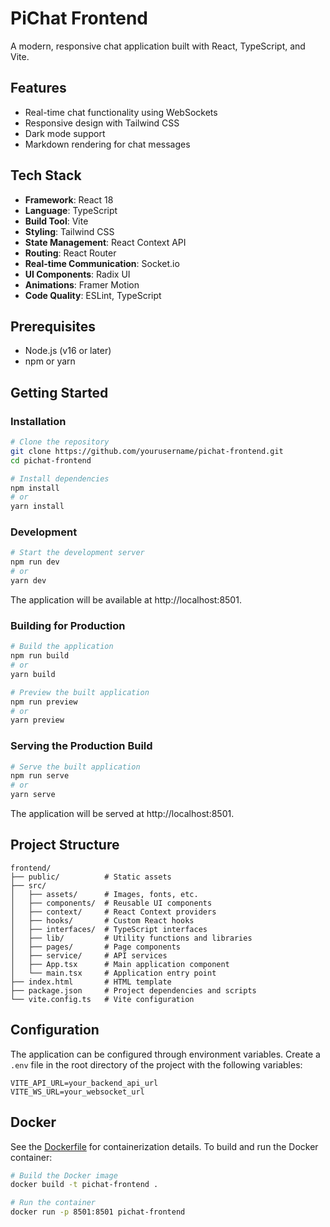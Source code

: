 # PiChat Frontend

A modern, responsive chat application built with React, TypeScript, and Vite.

## Features

- Real-time chat functionality using WebSockets
- Responsive design with Tailwind CSS
- Dark mode support
- Markdown rendering for chat messages

## Tech Stack

- **Framework**: React 18
- **Language**: TypeScript
- **Build Tool**: Vite
- **Styling**: Tailwind CSS
- **State Management**: React Context API
- **Routing**: React Router
- **Real-time Communication**: Socket.io
- **UI Components**: Radix UI
- **Animations**: Framer Motion
- **Code Quality**: ESLint, TypeScript

## Prerequisites

- Node.js (v16 or later)
- npm or yarn

## Getting Started

### Installation

```bash
# Clone the repository
git clone https://github.com/yourusername/pichat-frontend.git
cd pichat-frontend

# Install dependencies
npm install
# or
yarn install
```

### Development

```bash
# Start the development server
npm run dev
# or
yarn dev
```

The application will be available at http://localhost:8501.

### Building for Production

```bash
# Build the application
npm run build
# or
yarn build

# Preview the built application
npm run preview
# or
yarn preview
```

### Serving the Production Build

```bash
# Serve the built application
npm run serve
# or
yarn serve
```

The application will be served at http://localhost:8501.

## Project Structure

```
frontend/
├── public/          # Static assets
├── src/
│   ├── assets/      # Images, fonts, etc.
│   ├── components/  # Reusable UI components
│   ├── context/     # React Context providers
│   ├── hooks/       # Custom React hooks
│   ├── interfaces/  # TypeScript interfaces
│   ├── lib/         # Utility functions and libraries
│   ├── pages/       # Page components
│   ├── service/     # API services
│   ├── App.tsx      # Main application component
│   └── main.tsx     # Application entry point
├── index.html       # HTML template
├── package.json     # Project dependencies and scripts
└── vite.config.ts   # Vite configuration
```

## Configuration

The application can be configured through environment variables. Create a `.env` file in the root directory of the project with the following variables:

```
VITE_API_URL=your_backend_api_url
VITE_WS_URL=your_websocket_url
```

## Docker

See the [Dockerfile](./Dockerfile) for containerization details. To build and run the Docker container:

```bash
# Build the Docker image
docker build -t pichat-frontend .

# Run the container
docker run -p 8501:8501 pichat-frontend
```